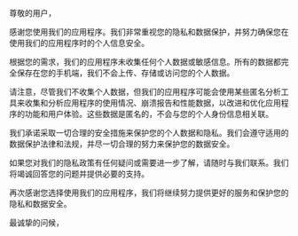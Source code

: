 尊敬的用户，

感谢您使用我们的应用程序。我们非常重视您的隐私和数据保护，并努力确保您在使用我们的应用程序时的个人信息安全。

根据您的需求，我们的应用程序未收集任何个人数据或敏感信息。所有的数据都完全保存在您的手机端，我们不会上传、存储或访问您的个人数据。

请注意，尽管我们不收集个人数据，但我们的应用程序可能会使用某些匿名分析工具来收集和分析应用程序的使用情况、崩溃报告和性能数据，以改进和优化应用程序的功能和用户体验。这些数据是匿名的，不会与您的个人身份信息相关联。

我们承诺采取一切合理的安全措施来保护您的个人数据和隐私。我们会遵守适用的数据保护法律和法规，并尽一切合理的努力来保护您的数据安全。

如果您对我们的隐私政策有任何疑问或需要进一步了解，请随时与我们联系。我们将竭诚回答您的问题并提供必要的支持。

再次感谢您选择使用我们的应用程序，我们将继续努力提供更好的服务和保护您的隐私和数据安全。

最诚挚的问候，
